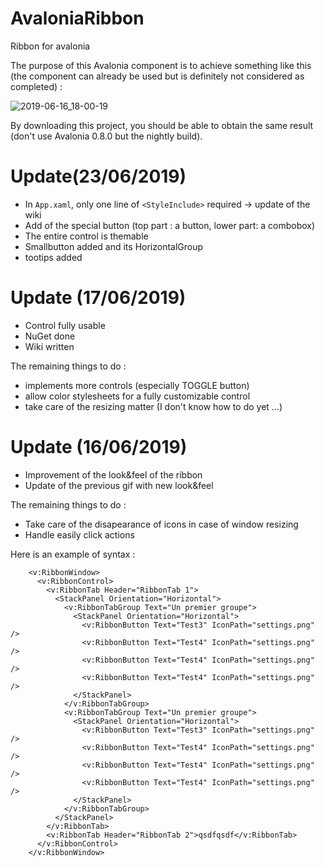 # AvaloniaRibbon
Ribbon for avalonia

The purpose of this Avalonia component is to achieve something like this (the component can already be used but is definitely not considered as completed) :

![2019-06-16_18-00-19](https://user-images.githubusercontent.com/16206389/59566444-a752ea80-9060-11e9-828b-593d347f797d.gif)

By downloading this project, you should be able to obtain the same result (don't use Avalonia 0.8.0 but the nightly build).

# Update(23/06/2019)
- In `App.xaml`, only one line of `<StyleInclude>` required -> update of the wiki
- Add of the special button (top part : a button, lower part: a combobox)
- The entire control is themable
- Smallbutton added and its HorizontalGroup
- tootips added

# Update (17/06/2019)
- Control fully usable
- NuGet done
- Wiki written

The remaining things to do :
- implements more controls (especially TOGGLE button)
- allow color stylesheets for a fully customizable control
- take care of the resizing matter (I don't know how to do yet ...)


# Update (16/06/2019)
- Improvement of the look&feel of the ribbon
- Update of the previous gif with new look&feel

The remaining things to do :
- Take care of the disapearance of icons in case of window resizing
- Handle easily click actions

Here is an example of syntax :
```xaml
    <v:RibbonWindow>
      <v:RibbonControl>
        <v:RibbonTab Header="RibbonTab 1">
          <StackPanel Orientation="Horizontal">
            <v:RibbonTabGroup Text="Un premier groupe">
              <StackPanel Orientation="Horizontal">
                <v:RibbonButton Text="Test3" IconPath="settings.png" />
                <v:RibbonButton Text="Test4" IconPath="settings.png" />
                <v:RibbonButton Text="Test4" IconPath="settings.png" />
                <v:RibbonButton Text="Test4" IconPath="settings.png" />
              </StackPanel>
            </v:RibbonTabGroup>
            <v:RibbonTabGroup Text="Un premier groupe">
              <StackPanel Orientation="Horizontal">
                <v:RibbonButton Text="Test3" IconPath="settings.png" />
                <v:RibbonButton Text="Test4" IconPath="settings.png" />
                <v:RibbonButton Text="Test4" IconPath="settings.png" />
                <v:RibbonButton Text="Test4" IconPath="settings.png" />
              </StackPanel>
            </v:RibbonTabGroup>
          </StackPanel>
        </v:RibbonTab>
        <v:RibbonTab Header="RibbonTab 2">qsdfqsdf</v:RibbonTab>
      </v:RibbonControl>
    </v:RibbonWindow>
```



